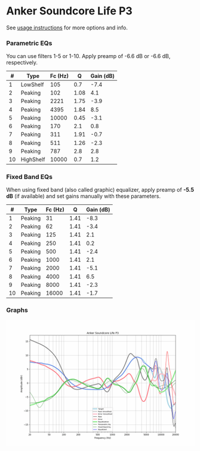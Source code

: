 # Anker Soundcore Life P3
See [usage instructions](https://github.com/jaakkopasanen/AutoEq#usage) for more options and info.

### Parametric EQs
You can use filters 1-5 or 1-10. Apply preamp of -6.6 dB or -6.6 dB, respectively.

|   # | Type      |   Fc (Hz) |    Q |   Gain (dB) |
|-----|-----------|-----------|------|-------------|
|   1 | LowShelf  |       105 | 0.7  |        -7.4 |
|   2 | Peaking   |       102 | 1.08 |         4.1 |
|   3 | Peaking   |      2221 | 1.75 |        -3.9 |
|   4 | Peaking   |      4395 | 1.84 |         8.5 |
|   5 | Peaking   |     10000 | 0.45 |        -3.1 |
|   6 | Peaking   |       170 | 2.1  |         0.8 |
|   7 | Peaking   |       311 | 1.91 |        -0.7 |
|   8 | Peaking   |       511 | 1.26 |        -2.3 |
|   9 | Peaking   |       787 | 2.8  |         2.8 |
|  10 | HighShelf |     10000 | 0.7  |         1.2 |

### Fixed Band EQs
When using fixed band (also called graphic) equalizer, apply preamp of **-5.5 dB** (if available) and set gains manually with these parameters.

|   # | Type    |   Fc (Hz) |    Q |   Gain (dB) |
|-----|---------|-----------|------|-------------|
|   1 | Peaking |        31 | 1.41 |        -8.3 |
|   2 | Peaking |        62 | 1.41 |        -3.4 |
|   3 | Peaking |       125 | 1.41 |         2.1 |
|   4 | Peaking |       250 | 1.41 |         0.2 |
|   5 | Peaking |       500 | 1.41 |        -2.4 |
|   6 | Peaking |      1000 | 1.41 |         2.1 |
|   7 | Peaking |      2000 | 1.41 |        -5.1 |
|   8 | Peaking |      4000 | 1.41 |         6.5 |
|   9 | Peaking |      8000 | 1.41 |        -2.3 |
|  10 | Peaking |     16000 | 1.41 |        -1.7 |

### Graphs
![](./Anker%20Soundcore%20Life%20P3.png)
